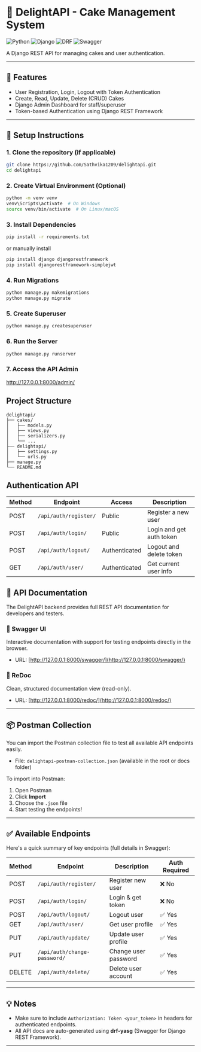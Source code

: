 # 🎂 DelightAPI - Cake Management System
![Python](https://img.shields.io/badge/Python-3.10-blue)
![Django](https://img.shields.io/badge/Django-5.0-green)
![DRF](https://img.shields.io/badge/DRF-3.14-orange)
![Swagger](https://img.shields.io/badge/Swagger-Enabled-brightgreen)

A Django REST API for managing cakes and user authentication.

---

## 🚀 Features

- User Registration, Login, Logout with Token Authentication
- Create, Read, Update, Delete (CRUD) Cakes
- Django Admin Dashboard for staff/superuser
- Token-based Authentication using Django REST Framework

---

## 🔧 Setup Instructions

### 1. Clone the repository (if applicable)

```bash
git clone https://github.com/Sathvika1209/delightapi.git
cd delightapi
```

### 2. Create Virtual Environment (Optional)
```bash
python -m venv venv
venv\Scripts\activate  # On Windows
source venv/bin/activate  # On Linux/macOS
```

### 3. Install Dependencies
```bash
pip install -r requirements.txt
```
or manually install

```bash
pip install django djangorestframework
pip install djangorestframework-simplejwt
```

### 4. Run Migrations
```bash
python manage.py makemigrations
python manage.py migrate
```

### 5. Create Superuser
```bash
python manage.py createsuperuser
```

### 6. Run the Server
```bash
python manage.py runserver
```

### 7. Access the API Admin
http://127.0.0.1:8000/admin/


## Project Structure

```
delightapi/
├── cakes/
│   ├── models.py
│   ├── views.py
│   ├── serializers.py
│   └── ...
├── delightapi/
│   ├── settings.py
│   └── urls.py
├── manage.py
└── README.md
```

## Authentication API

| Method | Endpoint              | Access        | Description              |
| ------ | --------------------- | ------------- | ------------------------ |
| POST   | `/api/auth/register/` | Public        | Register a new user      |
| POST   | `/api/auth/login/`    | Public        | Login and get auth token |
| POST   | `/api/auth/logout/`   | Authenticated | Logout and delete token  |
| GET    | `/api/auth/user/`     | Authenticated | Get current user info    |


## 📘 API Documentation

The DelightAPI backend provides full REST API documentation for developers and testers.

### 🔗 Swagger UI
Interactive documentation with support for testing endpoints directly in the browser.

- URL: [http://127.0.0.1:8000/swagger/](http://127.0.0.1:8000/swagger/)

### 📕 ReDoc
Clean, structured documentation view (read-only).

- URL: [http://127.0.0.1:8000/redoc/](http://127.0.0.1:8000/redoc/)

---

## 📦 Postman Collection

You can import the Postman collection file to test all available API endpoints easily.

- File: `delightapi-postman-collection.json` (available in the root or docs folder)

To import into Postman:
1. Open Postman
2. Click **Import**
3. Choose the `.json` file
4. Start testing the endpoints!

---

## ✅ Available Endpoints

Here's a quick summary of key endpoints (full details in Swagger):

| Method | Endpoint                 | Description                     | Auth Required |
|--------|--------------------------|---------------------------------|----------------|
| POST   | `/api/auth/register/`    | Register new user               | ❌ No          |
| POST   | `/api/auth/login/`       | Login & get token               | ❌ No          |
| POST   | `/api/auth/logout/`      | Logout user                     | ✅ Yes         |
| GET    | `/api/auth/user/`        | Get user profile                | ✅ Yes         |
| PUT    | `/api/auth/update/`      | Update user profile             | ✅ Yes         |
| PUT    | `/api/auth/change-password/` | Change user password      | ✅ Yes         |
| DELETE | `/api/auth/delete/`      | Delete user account             | ✅ Yes         |

---

## 💡 Notes

- Make sure to include `Authorization: Token <your_token>` in headers for authenticated endpoints.
- All API docs are auto-generated using **drf-yasg** (Swagger for Django REST Framework).

---
